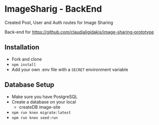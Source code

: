 # ImageSharig - BackEnd
Created Post, User and Auth routes for Image Sharing

Back-end for https://github.com/claudialigidakis/image-sharing-prototype

## Installation
- Fork and clone
- `npm install`
- Add your own .env file with a `SECRET` environment variable

## Database Setup
- Make sure you have PostgreSQL
- Create a database on your local
  - createDB image-site
- `npm run knex migrate:latest`
- `npm run knex seed:run`

